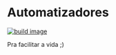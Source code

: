 # Automatizadores

[![build image](https://travis-ci.com/jtemporal/automatizadores.svg?branch=master)](https://travis-ci.com/jtemporal/automatizadores.svg?branch=master)

Pra facilitar a vida ;)

